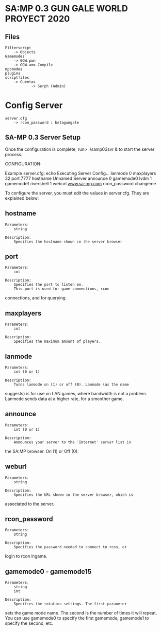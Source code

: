 # SA:MP 0.3 GUN GALE WORLD PROYECT 2020

## Files
 	
	Filterscript
		-> Objects
	Gamemodes
		-> GGW.pwn 
		-> GGW.amx Compile
	npcmodes
	plugins
	scriptfiles
		-> Cuentas
				-> Serph (Admin)

# Config Server
	server.cfg
		-> rcon_password : betagungale


SA-MP 0.3 Server Setup
----------------------

Once the configuration is complete, run> ./samp03svr & to start the server process.

CONFIGURATION:

Example server.cfg:
	echo Executing Server Config...
	lanmode 0
	maxplayers 32
	port 7777
	hostname Unnamed Server
	announce 0
	gamemode0 lvdm 1
	gamemode1 rivershell 1
	weburl www.sa-mp.com
	rcon_password changeme

To configure the server, you must edit the values in server.cfg. They 
are explained below:

hostname
--------
	Parameters:
		string
	
	Description:
		Specifies the hostname shown in the server browser
		
port
----
	Parameters:
		int
	
	Description:
		Specifies the port to listen on.
		This port is used for game connections, rcon 
connections, and for querying.
	
maxplayers
----------
	Parameters:
		int
	
	Description:
		Specifies the maximum amount of players.
		
lanmode
-------
	Parameters:
		int (0 or 1)
		
	Description:
		Turns lanmode on (1) or off (0). Lanmode (as the name 
suggests) is for use on LAN games, where bandwidth is not a problem. 
Lanmode sends data at a higher rate, for a smoother game.
		

announce
-------
	Parameters:
		int (0 or 1)
		
	Description:
		Announces your server to the 'Internet' server list in 
the SA:MP browser. On (1) or Off (0).

weburl
------
	Parameters:
		string
	
	Description:
		Specifies the URL shown in the server browser, which is 
associated to the server.
		
rcon_password
-------------
	Parameters:
		string
		
	Description:
		Specifies the password needed to connect to rcon, or 
login to rcon ingame.
		
gamemode0 - gamemode15
----------------------
	Parameters:
		string
		int
		
	Description:
		Specifies the rotation settings. The first parameter 
sets the game mode name. The second is the number of times it will 
repeat.
		You can use gamemode0 to specify the first gamemode, 
gamemode1 to specify the second, etc.
